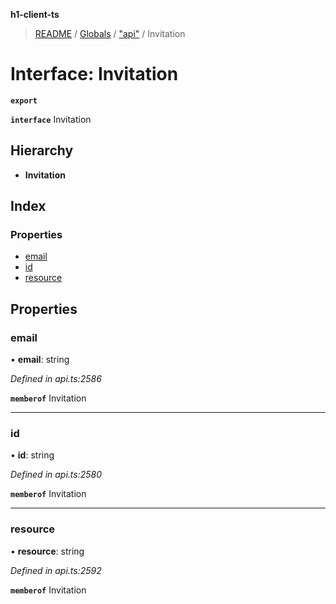 **h1-client-ts**

> [README](../README.md) / [Globals](../globals.md) / ["api"](../modules/_api_.md) / Invitation

# Interface: Invitation

**`export`** 

**`interface`** Invitation

## Hierarchy

* **Invitation**

## Index

### Properties

* [email](_api_.invitation.md#email)
* [id](_api_.invitation.md#id)
* [resource](_api_.invitation.md#resource)

## Properties

### email

•  **email**: string

*Defined in api.ts:2586*

**`memberof`** Invitation

___

### id

•  **id**: string

*Defined in api.ts:2580*

**`memberof`** Invitation

___

### resource

•  **resource**: string

*Defined in api.ts:2592*

**`memberof`** Invitation
